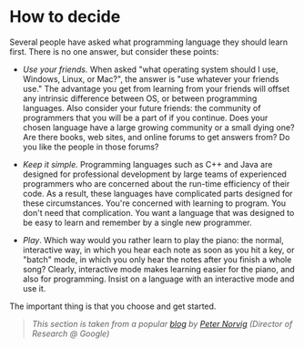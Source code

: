 # How to decide

Several people have asked what programming language they should learn first. There is no one answer, but consider these points:

* *Use your friends.* When asked "what operating system should I use, Windows, Linux, or Mac?", the answer is "use whatever your friends use." The advantage you get from learning from your friends will offset any intrinsic difference between OS, or between programming languages. Also consider your future friends: the community of programmers that you will be a part of if you continue. Does your chosen language have a large growing community or a small dying one? Are there books, web sites, and online forums to get answers from? Do you like the people in those forums?


* *Keep it simple.* Programming languages such as C++ and Java are designed for professional development by large teams of experienced programmers who are concerned about the run-time efficiency of their code. As a result, these languages have complicated parts designed for these circumstances. You're concerned with learning to program. You don't need that complication. You want a language that was designed to be easy to learn and remember by a single new programmer.


* *Play*. Which way would you rather learn to play the piano: the normal, interactive way, in which you hear each note as soon as you hit a key, or "batch" mode, in which you only hear the notes after you finish a whole song? Clearly, interactive mode makes learning easier for the piano, and also for programming. Insist on a language with an interactive mode and use it.

The important thing is that you choose and get started.



> *This section is taken from a popular [blog](http://www.norvig.com/21-days.html) by [Peter Norvig](http://www.norvig.com/index.html) (Director of Research @ Google)*